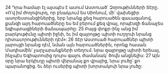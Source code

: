 24 Դրա համար էլ այսպէս է ասում Աստուած՝ Զօրութիւնների Տէրը. «Ո՛վ իմ ժողովուրդ, որ բնակւում ես Սիոնում, մի՛ վախեցիր ասորեստանցիներից, երբ նրանք քեզ հարուածեն գաւազանով, քանզի այդ հարուածները ես եմ բերում քեզ վրայ, որպէսզի ճանաչես եգիպտացիների ճանապարհը: 25 Բայց փոքր-ինչ անց իմ բարկութիւնը պիտի իջնի, եւ իմ զայրոյթը պիտի ուղղուի նրանց դիտաւորութիւնների դէմ»: 26 Տէր Աստուած հարուածներ պիտի յարուցի նրանց դէմ, նման այն հարուածներին, որոնք հասան Մադիամին՝ չարչարանքների տեղում. նրա զայրոյթը պիտի երեւայ, ինչպէս Եգիպտոսից դուրս գալու ժամանակ՝ ծովն անցնելիս:
27 Այն օրը նրա երկիւղը պիտի վերանայ քո վրայից,
նրա լուծը՝ քո պարանոցից.
եւ ձեր ուսերից պիտի խորտակուի նրա լուծը:
